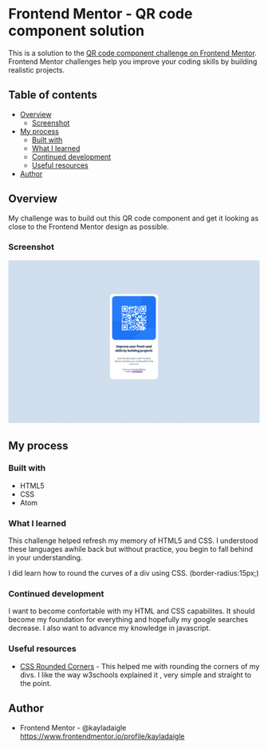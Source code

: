 # Frontend Mentor - QR code component solution

This is a solution to the [QR code component challenge on Frontend Mentor](https://www.frontendmentor.io/challenges/qr-code-component-iux_sIO_H). Frontend Mentor challenges help you improve your coding skills by building realistic projects.

## Table of contents

- [Overview](#overview)
  - [Screenshot](#screenshot)
- [My process](#my-process)
  - [Built with](#built-with)
  - [What I learned](#what-i-learned)
  - [Continued development](#continued-development)
  - [Useful resources](#useful-resources)
- [Author](#author)


## Overview
My challenge was to build out this QR code component and get it looking as close to the Frontend Mentor design as possible.

### Screenshot

![](qr-code-component-main/images/qrcode.jpg)

## My process

### Built with

- HTML5
- CSS
- Atom


### What I learned

This challenge helped refresh my memory of HTML5 and CSS. I understood these languages awhile back but without practice, you begin to fall behind in your understanding.

I did learn how to round the curves of a div using CSS. (border-radius:15px;)



### Continued development

I want to become confortable with my HTML and CSS capabilites. It should become my foundation for everything and hopefully my google searches decrease. I also want to advance my knowledge in javascript.

### Useful resources

- [CSS Rounded Corners](https://www.w3schools.com/css/css3_borders.asp) - This helped me with rounding the corners of my divs. I like the way w3schools explained it , very simple and straight to the point.



## Author

- Frontend Mentor - @kayladaigle https://www.frontendmentor.io/profile/kayladaigle
